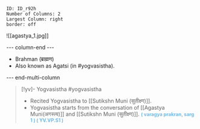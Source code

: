 ```start-multi-column
ID: ID_r92h
Number of Columns: 2
Largest Column: right
border: off
```

![[agastya_1.jpg]]

--- column-end ---

- Brahman (ब्राह्मण)
- Also known as Agatsi (in #yogvasistha).

--- end-multi-column


>[!yv]-  Yogvasistha #yogvasistha 
>- Recited Yogvasistha to [[Sutikshn Muni (सुतीक्ष्‍ण)]]. 
>- Yogvasistha starts from the conversation of [[Agastya Muni(अगस्त्य)]] and [[Sutikshn Muni (सुतीक्ष्‍ण)]]. 
><span style="font-size: 3.3mm; color: #6DB9EF "><b>( varagya prakran, sarg 1 ) ( YV.VP.S1 )
